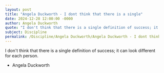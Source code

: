 ```yaml
---
layout: post
title: "Angela Duckworth - I dont think that there is a single"
date: 2024-12-28 12:00:00 -0000
author: Angela Duckworth
quote: "I don't think that there is a single definition of success; it can look different for each person."
subject: Discipline
permalink: /Discipline/Angela Duckworth/Angela Duckworth - I dont think that there is a single
---
```


I don't think that there is a single definition of success; it can look different for each person.

- Angela Duckworth

